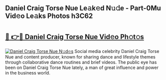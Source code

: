## Daniel Craig Torse Nue Le𝚊k𝚎d N𝚞𝚍e - Part-0Mu Vid𝚎o Le𝚊ks Photos h3C62

# <h2><a href="http://fb4ca15.evod.top/?m=Daniel+Craig+Torse+Nue">🔗 👉🔴 Daniel Craig Torse Nue Vid𝚎o Ph𝚘t𝚘s</a></h2>

[![Daniel Craig Torse Nue N𝚞d𝚎s](https://i.imgur.com/8V9OHl7.gif)](http://fb4ca15.evod.top/?m=Daniel+Craig+Torse+Nue)
Social media celebrity Daniel Craig Torse Nue and content producer, known for sharing dance and lifestyle themes through collaborative dance routines and brief videos. The public eye has been on Daniel Craig Torse Nue lately, a man of great influence and power in the business world. 

